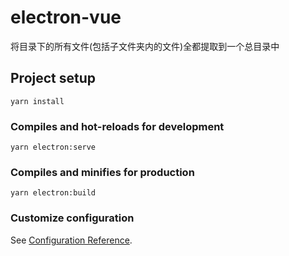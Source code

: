 # electron-vue

将目录下的所有文件(包括子文件夹内的文件)全都提取到一个总目录中
## Project setup
```
yarn install
```

### Compiles and hot-reloads for development
```
yarn electron:serve
```

### Compiles and minifies for production
```
yarn electron:build
```

### Customize configuration
See [Configuration Reference](https://cli.vuejs.org/config/).
